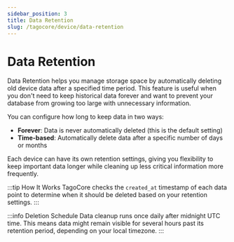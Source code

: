 ```yaml
---
sidebar_position: 3
title: Data Retention
slug: /tagocore/device/data-retention
---
```


# Data Retention

Data Retention helps you manage storage space by automatically deleting old device data after a specified time period. This feature is useful when you don't need to keep historical data forever and want to prevent your database from growing too large with unnecessary information.

You can configure how long to keep data in two ways:

- **Forever**: Data is never automatically deleted (this is the default setting)
- **Time-based**: Automatically delete data after a specific number of days or months

Each device can have its own retention settings, giving you flexibility to keep important data longer while cleaning up less critical information more frequently.

:::tip How It Works
TagoCore checks the `created_at` timestamp of each data point to determine when it should be deleted based on your retention settings.
:::

:::info Deletion Schedule
Data cleanup runs once daily after midnight UTC time. This means data might remain visible for several hours past its retention period, depending on your local timezone.
:::
